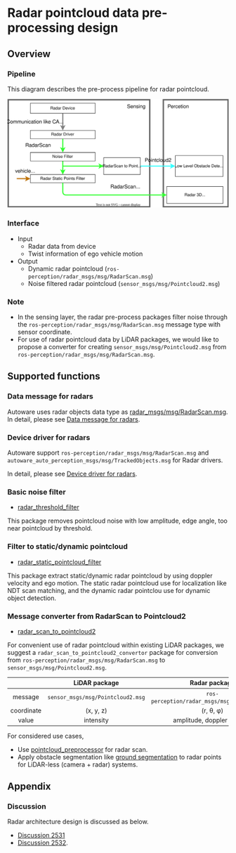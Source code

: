 # Radar pointcloud data pre-processing design

## Overview

### Pipeline

This diagram describes the pre-process pipeline for radar pointcloud.

![radar-pointcloud-sensing](image/radar-pointcloud-sensing.drawio.svg)

### Interface

- Input
  - Radar data from device
  - Twist information of ego vehicle motion
- Output
  - Dynamic radar pointcloud (`ros-perception/radar_msgs/msg/RadarScan.msg`)
  - Noise filtered radar pointcloud (`sensor_msgs/msg/Pointcloud2.msg`)

### Note

- In the sensing layer, the radar pre-process packages filter noise through the `ros-perception/radar_msgs/msg/RadarScan.msg` message type with sensor coordinate.
- For use of radar pointcloud data by LiDAR packages, we would like to propose a converter for creating `sensor_msgs/msg/Pointcloud2.msg` from `ros-perception/radar_msgs/msg/RadarScan.msg`.

## Supported functions

### Data message for radars

Autoware uses radar objects data type as [radar_msgs/msg/RadarScan.msg](https://github.com/ros-perception/radar_msgs/blob/ros2/msg/RadarScan.msg).
In detail, please see [Data message for radars](supported-functions/data-message.md).

### Device driver for radars

Autoware support `ros-perception/radar_msgs/msg/RadarScan.msg` and `autoware_auto_perception_msgs/msg/TrackedObjects.msg` for Radar drivers.

In detail, please see [Device driver for radars](supported-functions/device-driver.md).

### Basic noise filter

- [radar_threshold_filter](https://github.com/autowarefoundation/autoware.universe/tree/main/sensing/radar_threshold_filter)

This package removes pointcloud noise with low amplitude, edge angle, too near pointcloud by threshold.

### Filter to static/dynamic pointcloud

- [radar_static_pointcloud_filter](https://github.com/autowarefoundation/autoware.universe/tree/main/sensing/radar_static_pointcloud_filter)

This package extract static/dynamic radar pointcloud by using doppler velocity and ego motion.
The static radar pointcloud use for localization like NDT scan matching, and the dynamic radar pointclou use for dynamic object detection.

### Message converter from RadarScan to Pointcloud2

- [radar_scan_to_pointcloud2](https://github.com/autowarefoundation/autoware.universe/tree/main/sensing/radar_scan_to_pointcloud2)

For convenient use of radar pointcloud within existing LiDAR packages, we suggest a `radar_scan_to_pointcloud2_convertor` package for conversion from `ros-perception/radar_msgs/msg/RadarScan.msg` to `sensor_msgs/msg/Pointcloud2.msg`.

|            |           LiDAR package           |                 Radar package                 |
| :--------: | :-------------------------------: | :-------------------------------------------: |
|  message   | `sensor_msgs/msg/Pointcloud2.msg` | `ros-perception/radar_msgs/msg/RadarScan.msg` |
| coordinate |             (x, y, z)             |                   (r, θ, φ)                   |
|   value    |             intensity             |          amplitude, doppler velocity          |

For considered use cases,

- Use [pointcloud_preprocessor](https://github.com/autowarefoundation/autoware.universe/tree/main/sensing/pointcloud_preprocessor) for radar scan.
- Apply obstacle segmentation like [ground segmentation](https://github.com/autowarefoundation/autoware.universe/tree/main/perception/ground_segmentation) to radar points for LiDAR-less (camera + radar) systems.

## Appendix

### Discussion

Radar architecture design is discussed as below.

- [Discussion 2531](https://github.com/orgs/autowarefoundation/discussions/2531)
- [Discussion 2532](https://github.com/orgs/autowarefoundation/discussions/2532).
